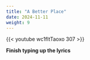 ```yaml
---
title: "A Better Place"
date: 2024-11-11
weight: 9
---
```

{{< youtube wc1fltTaoxo 307 >}}

**Finish typing up the lyrics**

